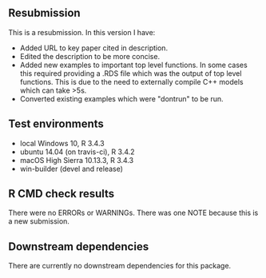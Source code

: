 ## Resubmission
This is a resubmission. In this version I have:

* Added URL to key paper cited in description.
* Edited the description to be more concise.
* Added new examples to important top level functions. In some cases this required providing a .RDS file which was the output of top level functions. This is due to the need to externally compile C++ models which can take >5s.
* Converted existing examples which were "dontrun" to be run.

## Test environments
* local Windows 10, R 3.4.3
* ubuntu 14.04 (on travis-ci), R 3.4.2
* macOS High Sierra 10.13.3, R 3.4.3
* win-builder (devel and release)

## R CMD check results
There were no ERRORs or WARNINGs. There was one NOTE because this is a new submission. 

## Downstream dependencies
There are currently no downstream dependencies for this package.
